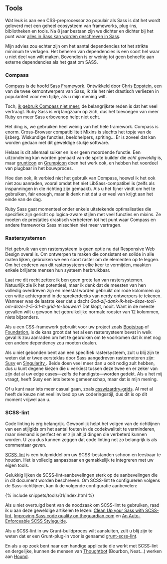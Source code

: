 
## Tools

Wat leuk is aan een CSS-preprocessor zo populair als Sass is dat het wordt geleverd met een geheel ecosysteem van frameworks, plug-ins, bibliotheken en tools. Na 8 jaar bestaan zijn we dichter en dichter bij het punt waar [alles in Sass kan worden geschreven in Sass](https://kittygiraudel.com/2014/10/27/rethinking-atwoods-law/).

Mijn advies zou echter zijn om het aantal dependencies tot het strikte minimum te verlagen. Het beheren van dependencies is een soort hel waar u niet deel van wilt maken. Bovendien is er weinig tot geen behoefte aan externe dependencies als het gaat om SASS.

### Compass

[Compass](http://compass-style.org/) is de hoofd [Sass Framework](https://www.sitepoint.com/compass-or-bourbon-sass-frameworks/). Ontwikkeld door [Chris Eppstein](https://twitter.com/chriseppstein), een van de twee kernontwerpers van Sass, ik zie het niet drastisch verliezen in populariteit voor een tijdje, als u mijn mening wilt.

Toch, [ik gebruik Compass niet meer](https://www.sitepoint.com/dont-use-compass-anymore/), de belangrijkste reden is dat het veel vertraagt. Ruby Sass is vrij langzaam op zich, dus het toevoegen van meer Ruby en meer Sass erbovenop helpt niet echt.

Het ding is, we gebruiken heel weinig van het hele framework. Compass is enorm. Cross-Browser compatibiliteit Mixins is slechts het topje van de ijsberg. Wiskundige functies, beeldhelpers, spriting... Er is zoveel dat kan worden gedaan met dit geweldige stukje software.

Helaas is dit allemaal suiker en is er geen moordende functie. Een uitzondering kan worden gemaakt van de sprite builder die *echt geweldig* is, maar [grunticon](https://github.com/filamentgroup/grunticon) en [Grumpicon](http://grumpicon.com/) doen het werk ook, en hebben het voordeel van plugbaar in het bouwproces.

Hoe dan ook, ik verbied niet het gebruik van Compass, hoewel ik het ook niet zou aanraden, vooral omdat het niet LibSass-compatibel is (zelfs als inspanningen in die richting zijn gemaakt). Als u het fijner vindt om het te gebruiken, fair enough, maar ik denk niet dat u er veel van krijgt aan het einde van de dag.

<div class="note">
  <p>Ruby Sass gaat momenteel onder enkele uitstekende optimalisaties die specifiek zijn gericht op logica-zware stijlen met veel functies en mixins. Ze moeten de prestaties drastisch verbeteren tot het punt waar Compass en andere frameworks Sass misschien niet meer vertragen.</p>
</div>

### Rastersystemen

Het gebruik van een rastersysteem is geen optie nu dat Responsive Web Design overal is. Om ontwerpen te maken die consistent en solide in alle maten lijken, gebruiken we een soort raster om de elementen op te leggen. Om het coderen van dit rastersysteem elke keer te vermijden, maakten enkele briljante mensen hun systeem herbruikbaar.

Laat me dit recht zetten: ik ben geen grote fan van rastersystemen. Natuurlijk zie ik het potentieel, maar ik denk dat de meesten van hen volledig overdreven zijn en meestal worden gebruikt om rode kolommen op een witte achtergrond in de sprekerdecks van nerdy ontwerpers te tekenen. Wanneer was de laatste keer dat u dacht *God-zij-dank-ik-heb-deze-tool-om-deze-2-5-3.1-π-grid-te-bouwen*? Dat klopt, nooit. Want in de meeste gevallen wilt u gewoon het gebruikelijke normale rooster van 12 kolommen, niets bijzonders.

Als u een CSS-framework gebruikt voor uw project zoals [Bootstrap](https://getbootstrap.com/) of [Foundation](https://get.foundation/), is de kans groot dat het al een rastersysteem bevat in welk geval Ik zou aanraden om het te gebruiken om te voorkomen dat ik met nog een andere dependency zou moeten dealen.

Als u niet gebonden bent aan een specifiek rastersysteem, zult u blij zijn te weten dat er twee eersteklas door Sass aangedreven rastermotoren zijn: [Susy](https://www.oddbird.net/susy/) en [Singularity ](https://github.com/at-import/Singularity). Beide doen veel meer dan u ooit nodig zult hebben, dus u kunt degene kiezen die u verkiest tussen deze twee en er zeker van zijn dat al uw edge cases&mdash;zelfs de handigste&mdash;worden gedekt. Als u het mij vraagt, heeft Susy een iets betere gemeenschap, maar dat is mijn mening.

Of u kunt naar iets meer casual gaan, zoals [csswizardry-grids](https://github.com/csswizardry/csswizardry-grids). Al met al heeft de keuze niet veel invloed op uw coderingsstijl, dus dit is op dit moment vrijwel aan u.

### SCSS-lint

Code linting is erg belangrijk. Gewoonlijk helpt het volgen van de richtlijnen van een stijlgids om het aantal fouten in de codekwaliteit te verminderen, maar niemand is perfect en er zijn altijd dingen die verbeterd kunnen worden. U zou dus kunnen zeggen dat code linting net zo belangrijk is als commentaar geven.

[SCSS-lint](https://github.com/causes/scss-lint) is een hulpmiddel om uw SCSS-bestanden schoon en leesbaar te houden. Het is volledig aanpasbaar en gemakkelijk te integreren met uw eigen tools.

Gelukkig lijken de SCSS-lint-aanbevelingen sterk op de aanbevelingen die in dit document worden beschreven. Om SCSS-lint te configureren volgens de Sass-richtlijnen, kan ik de volgende configuratie aanbevelen:

{% include snippets/tools/01/index.html %}

Als u niet overtuigd bent van de noodzaak om SCSS-lint te gebruiken, raad ik u aan deze geweldige artikelen te lezen: [Clean Up your Sass with SCSS-lint](https://blog.martinhujer.cz/clean-up-your-sass-with-scss-lint/), [Improving Sass code quality on theguardian.com](https://www.theguardian.com/info/developer-blog/2014/may/13/improving-sass-code-quality-on-theguardiancom) en [An Auto-Enforceable SCSS Styleguide](https://davidtheclark.com/scss-lint-styleguide/).

<div class="note">
  <p>Als u SCSS-lint in uw Grunt-buildproces wilt aansluiten, zult u blij zijn te weten dat er een Grunt-plug-in voor is genaamd <a href="https://github.com/ahmednuaman/grunt-scss-lint">grunt-scss-lint</a>.</p>
  <p>En als u op zoek bent naar een handige applicatie die werkt met SCSS-lint en dergelijke, kunnen de mensen van <a href="https://thoughtbot.com/">Thoughtbot</a> (Bourbon, Neat...) werken aan <a href="https://houndci.com/">Hound</a>.</p>
</div>
